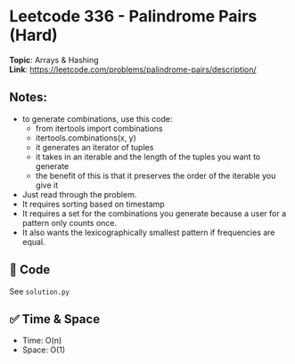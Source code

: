 # Leetcode 336 - Palindrome Pairs (Hard)

**Topic**: Arrays & Hashing  
**Link**: https://leetcode.com/problems/palindrome-pairs/description/

## Notes: 
 - to generate combinations, use this code: 
    - from itertools import combinations
    - itertools.combinations(x, y)
    - it generates an iterator of tuples
    - it takes in an iterable and the length of the tuples you want to generate
    - the benefit of this is that it preserves the order of the iterable you give it
 - Just read through the problem. 
 - It requires sorting based on timestamp
 - It requires a set for the combinations you generate because a user for a pattern only counts once. 
 - It also wants the lexicographically smallest pattern if frequencies are equal. 

## 🧪 Code
See `solution.py`

## ✅ Time & Space
- Time: O(n)
- Space: O(1)